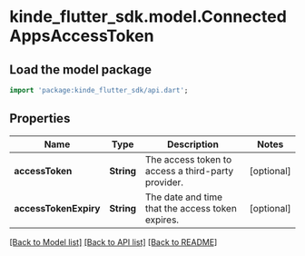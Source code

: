 # kinde_flutter_sdk.model.ConnectedAppsAccessToken

## Load the model package
```dart
import 'package:kinde_flutter_sdk/api.dart';
```

## Properties
Name | Type | Description | Notes
------------ | ------------- | ------------- | -------------
**accessToken** | **String** | The access token to access a third-party provider. | [optional] 
**accessTokenExpiry** | **String** | The date and time that the access token expires. | [optional] 

[[Back to Model list]](../README.md#documentation-for-models) [[Back to API list]](../README.md#documentation-for-api-endpoints) [[Back to README]](../README.md)


